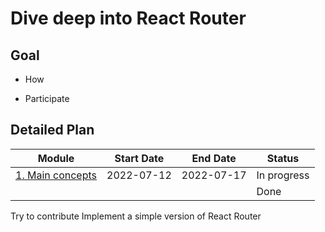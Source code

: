 # Dive deep into React Router

## Goal

- How

- Participate

## Detailed Plan

| Module                                           | Start Date | End Date   | Status             |
| ------------------------------------------------ | ---------- | ---------- | ------------------ |
| [1. Main concepts](./01.main-concepts/README.md) | 2022-07-12 | 2022-07-17 | In progress        |
|                        |            |            | Done |

Try to contribute
Implement a simple version of React Router